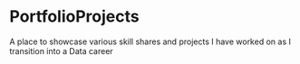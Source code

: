 # PortfolioProjects

A place to showcase various skill shares and projects I have worked on as I transition into a Data career
